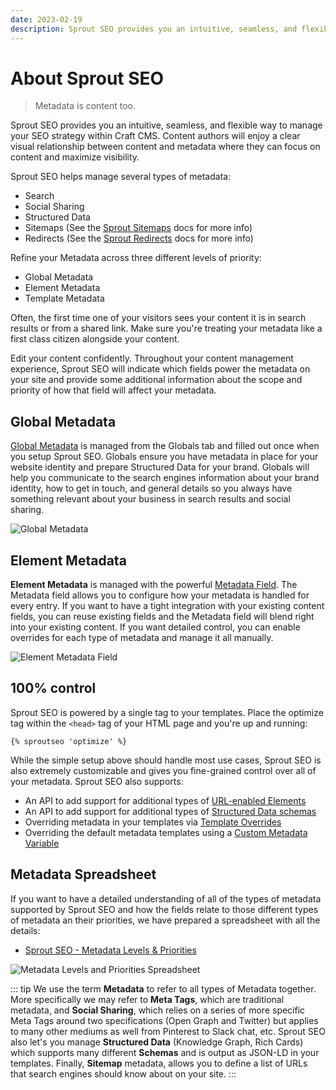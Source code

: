 ```yaml
---
date: 2023-02-19
description: Sprout SEO provides you an intuitive, seamless, and flexible way to manage your SEO strategy within Craft CMS. Content authors will enjoy a clear visual relationship between content and metadata where they can focus on content and maximize visibility.
---
```


# About Sprout SEO

> Metadata is content too.

Sprout SEO provides you an intuitive, seamless, and flexible way to manage your SEO strategy within Craft CMS. Content authors will enjoy a clear visual relationship between content and metadata where they can focus on content and maximize visibility.

Sprout SEO helps manage several types of metadata:

- Search
- Social Sharing
- Structured Data
- Sitemaps (See the [Sprout Sitemaps](./../sitemaps/README.md) docs for more info)
- Redirects (See the [Sprout Redirects](./../redirects/README.md) docs for more info)

Refine your Metadata across three different levels of priority:

- Global Metadata
- Element Metadata
- Template Metadata

Often, the first time one of your visitors sees your content it is in search results or from a shared link. Make sure you're treating your metadata like a first class citizen alongside your content.

Edit your content confidently. Throughout your content management experience, Sprout SEO will indicate which fields power the metadata on your site and provide some additional information about the scope and priority of how that field will affect your metadata.

## Global Metadata

[Global Metadata](./global-metadata.md) is managed from the Globals tab and filled out once when you setup Sprout SEO. Globals ensure you have metadata in place for your website identity and prepare Structured Data for your brand. Globals will help you communicate to the search engines information about your brand identity, how to get in touch, and general details so you always have something relevant about your business in search results and social sharing.

![Global Metadata](../images/seo/sproutseo-global-metadata.png)

## Element Metadata

**Element Metadata** is managed with the powerful [Metadata Field](./element-metadata-field.md). The Metadata field allows you to configure how your metadata is handled for every entry. If you want to have a tight integration with your existing content fields, you can reuse existing fields and the Metadata field will blend right into your existing content. If you want detailed control, you can enable overrides for each type of metadata and manage it all manually.

![Element Metadata Field](../images/seo/sprout-seo-fieldtype.png)

## 100% control

Sprout SEO is powered by a single tag to your templates. Place the optimize tag within the `<head>` tag of your HTML page and you're up and running:

``` twig
{% sproutseo 'optimize' %}
```

While the simple setup above should handle most use cases, Sprout SEO is also extremely customizable and gives you fine-grained control over all of your metadata. Sprout SEO also supports:

- An API to add support for additional types of [URL-enabled Elements](../sitemaps/custom-url-enabled-sections.md)
- An API to add support for additional types of [Structured Data schemas](./custom-schema.md)
- Overriding metadata in your templates via [Template Overrides](./template-overrides.md)
- Overriding the default metadata templates using a [Custom Metadata Variable](./custom-metadata-variable.md)

## Metadata Spreadsheet

If you want to have a detailed understanding of all of the types of metadata supported by Sprout SEO and how the fields relate to those different types of metadata an their priorities, we have prepared a spreadsheet with all the details:

- [Sprout SEO - Metadata Levels & Priorities](https://docs.google.com/spreadsheets/d/1OWvJVPkxdiqiemT2AMX76yPacLfi3aBuyRhgRy4_NIU/edit?usp=sharing)

![Metadata Levels and Priorities Spreadsheet](../images/seo/sprout-seo-metadata-spreadsheet.png)

::: tip
We use the term **Metadata** to refer to all types of Metadata together. More specifically we may refer to **Meta Tags**, which are traditional metadata, and **Social Sharing**, which relies on a series of more specific Meta Tags around two specifications (Open Graph and Twitter) but applies to many other mediums as well from Pinterest to Slack chat, etc. Sprout SEO also let's you manage **Structured Data** (Knowledge Graph, Rich Cards) which supports many different **Schemas** and is output as JSON-LD in your templates. Finally, **Sitemap** metadata, allows you to define a list of URLs that search engines should know about on your site.
:::

